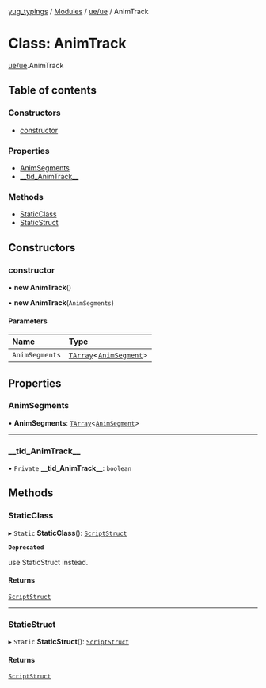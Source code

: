[yug_typings](../README.md) / [Modules](../modules.md) / [ue/ue](../modules/ue_ue.md) / AnimTrack

# Class: AnimTrack

[ue/ue](../modules/ue_ue.md).AnimTrack

## Table of contents

### Constructors

- [constructor](ue_ue.AnimTrack.md#constructor)

### Properties

- [AnimSegments](ue_ue.AnimTrack.md#animsegments)
- [\_\_tid\_AnimTrack\_\_](ue_ue.AnimTrack.md#__tid_animtrack__)

### Methods

- [StaticClass](ue_ue.AnimTrack.md#staticclass)
- [StaticStruct](ue_ue.AnimTrack.md#staticstruct)

## Constructors

### constructor

• **new AnimTrack**()

• **new AnimTrack**(`AnimSegments`)

#### Parameters

| Name | Type |
| :------ | :------ |
| `AnimSegments` | [`TArray`](../interfaces/ue_puerts.TArray.md)<[`AnimSegment`](ue_ue.AnimSegment.md)\> |

## Properties

### AnimSegments

• **AnimSegments**: [`TArray`](../interfaces/ue_puerts.TArray.md)<[`AnimSegment`](ue_ue.AnimSegment.md)\>

___

### \_\_tid\_AnimTrack\_\_

• `Private` **\_\_tid\_AnimTrack\_\_**: `boolean`

## Methods

### StaticClass

▸ `Static` **StaticClass**(): [`ScriptStruct`](ue_ue.ScriptStruct.md)

**`Deprecated`**

use StaticStruct instead.

#### Returns

[`ScriptStruct`](ue_ue.ScriptStruct.md)

___

### StaticStruct

▸ `Static` **StaticStruct**(): [`ScriptStruct`](ue_ue.ScriptStruct.md)

#### Returns

[`ScriptStruct`](ue_ue.ScriptStruct.md)
